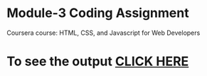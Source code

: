 



# Module-3 Coding Assignment

Coursera course: HTML, CSS, and Javascript for Web Developers

# To see the output [CLICK HERE](https://github.com/jennychavan/Coursera-test/tree/main/Assignment/module3)
